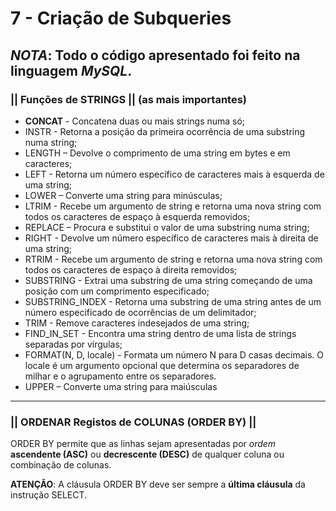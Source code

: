 # 7 - Criação de Subqueries

## _NOTA_: Todo o código apresentado foi feito na linguagem _MySQL_.


### || Funções de STRINGS || (as mais importantes)

- __CONCAT__ - Concatena duas ou mais strings numa só;
- INSTR - Retorna a posição da primeira ocorrência de uma substring numa string;
- LENGTH – Devolve o comprimento de uma string em bytes e em caracteres;
- LEFT - Retorna um número específico de caracteres mais à esquerda de uma string;
- LOWER – Converte uma string para minúsculas;
- LTRIM - Recebe um argumento de string e retorna uma nova string com todos os caracteres de espaço à esquerda removidos;
- REPLACE – Procura e substitui o valor de uma substring numa string;
- RIGHT - Devolve um número específico de caracteres mais à direita de uma string;
- RTRIM - Recebe um argumento de string e retorna uma nova string com todos os caracteres de espaço à direita removidos;
- SUBSTRING - Extrai uma substring de uma string começando de uma posição com um comprimento especificado;
- SUBSTRING_INDEX - Retorna uma substring de uma string antes de um número especificado de ocorrências de um delimitador;
- TRIM - Remove caracteres indesejados de uma string;
- FIND_IN_SET - Encontra uma string dentro de uma lista de strings separadas por vírgulas;
- FORMAT(N, D, locale) - Formata um número N para D casas decimais. O locale é um argumento opcional que determina os separadores de milhar e o agrupamento entre os separadores.
- UPPER – Converte uma string para maiúsculas

-------------------------------------------------------------------------------------------

### || ORDENAR Registos de COLUNAS (ORDER BY) ||

ORDER BY permite que as linhas sejam apresentadas por _ordem_ __ascendente (ASC)__ ou __decrescente (DESC)__ de qualquer coluna ou combinação de colunas. 

__ATENÇÃO__: A cláusula ORDER BY deve ser sempre a __última cláusula__ da instrução SELECT.
